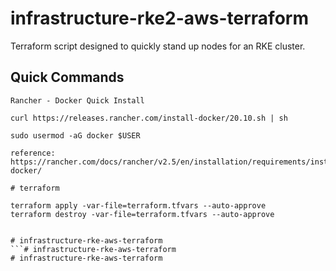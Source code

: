 # infrastructure-rke2-aws-terraform

Terraform script designed to quickly stand up nodes for an RKE cluster.

## Quick Commands

```
Rancher - Docker Quick Install

curl https://releases.rancher.com/install-docker/20.10.sh | sh

sudo usermod -aG docker $USER

reference: https://rancher.com/docs/rancher/v2.5/en/installation/requirements/installing-docker/
```

```
# terraform

terraform apply -var-file=terraform.tfvars --auto-approve
terraform destroy -var-file=terraform.tfvars --auto-approve


# infrastructure-rke-aws-terraform
```# infrastructure-rke-aws-terraform
# infrastructure-rke-aws-terraform
